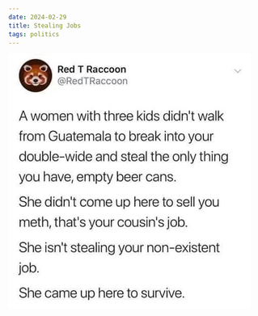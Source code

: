 ```yaml
---
date: 2024-02-29
title: Stealing Jobs
tags: politics
---
```


![immigrant.jpeg](https://raw.githubusercontent.com/muneer78/muneer78.github.io/master/images/immigrant.jpeg)
